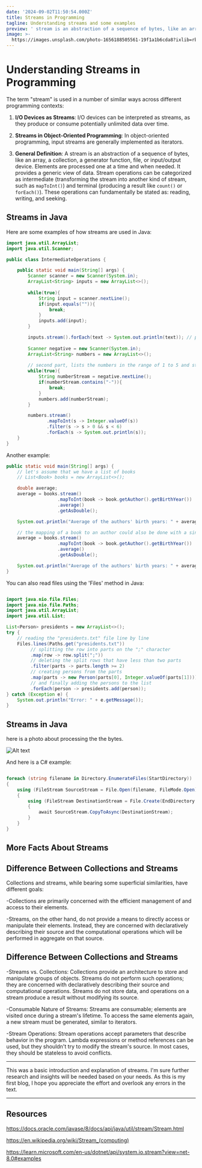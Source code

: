 ```yaml
---
date: '2024-09-02T11:50:54.000Z'
title: Streams in Programming
tagline: Understanding streams and some examples
preview: ' stream is an abstraction of a sequence of bytes, like an array, a collection, a generator function, file, or input/output device. Elements are processed one at a time and when needed. It provides a generic view of data. Stream operations can be categorized as '
image: >-
  https://images.unsplash.com/photo-1656188505561-19f1a1b6cda8?ixlib=rb-1.2.1&ixid=MnwxMjA3fDB8MHxwaG90by1wYWdlfHx8fGVufDB8fHx8&auto=format&fit=crop&w=1632&q=80
---
```

# Understanding Streams in Programming

The term "stream" is used in a number of similar ways across different programming contexts:

1. **I/O Devices as Streams**: I/O devices can be interpreted as streams, as they produce or consume potentially unlimited data over time.
   
2. **Streams in Object-Oriented Programming**: In object-oriented programming, input streams are generally implemented as iterators.

3. **General Definition**: A stream is an abstraction of a sequence of bytes, like an array, a collection, a generator function, file, or input/output device. Elements are processed one at a time and when needed. It provides a generic view of data. Stream operations can be categorized as intermediate (transforming the stream into another kind of stream, such as `mapToInt()`) and terminal (producing a result like `count()` or `forEach()`). These operations can fundamentally be stated as: reading, writing, and seeking.

## Streams in Java

Here are some examples of how streams are used in Java:

```java
import java.util.ArrayList;
import java.util.Scanner;

public class IntermediateOperations {

    public static void main(String[] args) {
        Scanner scanner = new Scanner(System.in);
        ArrayList<String> inputs = new ArrayList<>();
        
        while(true){
            String input = scanner.nextLine();
            if(input.equals("")){
                break;
            }
            inputs.add(input);
        }

        inputs.stream().forEach(text -> System.out.println(text)); // printing every input 
    
        Scanner negative = new Scanner(System.in);
        ArrayList<String> numbers = new ArrayList<>();
        
        // second part, lists the numbers in the range of 1 to 5 and stops the program when entered '-'
        while(true){
            String numberStream = negative.nextLine();
            if(numberStream.contains("-")){
                break;
            }
            numbers.add(numberStream);
        }

        numbers.stream()
               .mapToInt(s -> Integer.valueOf(s))
               .filter(s -> s > 0 && s < 6)
               .forEach(s -> System.out.println(s));
    }
}
```

Another example:



```java
public static void main(String[] args) {
    // let's assume that we have a list of books
    // List<Book> books = new ArrayList<>();

    double average;
    average = books.stream()
                   .mapToInt(book -> book.getAuthor().getBirthYear())
                   .average()
                   .getAsDouble();

    System.out.println("Average of the authors' birth years: " + average);

    // the mapping of a book to an author could also be done with a single map call
    average = books.stream()
                   .mapToInt(book -> book.getAuthor().getBirthYear())
                   .average()
                   .getAsDouble();

    System.out.println("Average of the authors' birth years: " + average);
}
```

You can also read files using the 'Files' method in Java:

```java

import java.nio.file.Files;
import java.nio.file.Paths;
import java.util.ArrayList;
import java.util.List;

List<Person> presidents = new ArrayList<>();
try {
    // reading the "presidents.txt" file line by line
    Files.lines(Paths.get("presidents.txt"))
         // splitting the row into parts on the ";" character
         .map(row -> row.split(";"))
         // deleting the split rows that have less than two parts 
         .filter(parts -> parts.length >= 2)
         // creating persons from the parts
         .map(parts -> new Person(parts[0], Integer.valueOf(parts[1])))
         // and finally adding the persons to the list
         .forEach(person -> presidents.add(person));
} catch (Exception e) {
    System.out.println("Error: " + e.getMessage());
}

```

## Streams in Java

here is a photo about processing the the bytes.

![Alt text](https://www.tutorialsteacher.com/Content/images/csharp/stream-relations.png)


And here is a C# example:

```csharp

foreach (string filename in Directory.EnumerateFiles(StartDirectory))
{
    using (FileStream SourceStream = File.Open(filename, FileMode.Open))
    {
        using (FileStream DestinationStream = File.Create(EndDirectory + filename.Substring(filename.LastIndexOf('\\'))))
        {
            await SourceStream.CopyToAsync(DestinationStream);
        }
    }
}


```



## More Facts About Streams

## Difference Between Collections and Streams

Collections and streams, while bearing some superficial similarities, have different goals:

-Collections are primarily concerned with the efficient management of and access to their elements.

-Streams, on the other hand, do not provide a means to directly access or manipulate their elements. Instead, they are concerned with declaratively describing their source and the computational operations which will be performed in aggregate on that source.



## Difference Between Collections and Streams

-Streams vs. Collections: Collections provide an architecture to store and manipulate groups of objects. Streams do not perform such operations; they are concerned with declaratively describing their source and computational operations. Streams do not store data, and operations on a stream produce a result without modifying its source.

-Consumable Nature of Streams: Streams are consumable; elements are visited once during a stream's lifetime. To access the same elements again, a new stream must be generated, similar to iterators.

-Stream Operations: Stream operations accept parameters that describe behavior in the program. Lambda expressions or method references can be used, but they shouldn't try to modify the stream's source. In most cases, they should be stateless to avoid conflicts.


______________________________________________________________________________________________



This was a basic introduction and explanation of streams. I'm sure further research and insights will be needed based on your needs. As this is my first blog, I hope you appreciate the effort and overlook any errors in the text.


_______________________________________________________________________________________________


## Resources
https://docs.oracle.com/javase/8/docs/api/java/util/stream/Stream.html

https://en.wikipedia.org/wiki/Stream_(computing)

https://learn.microsoft.com/en-us/dotnet/api/system.io.stream?view=net-8.0#examples
